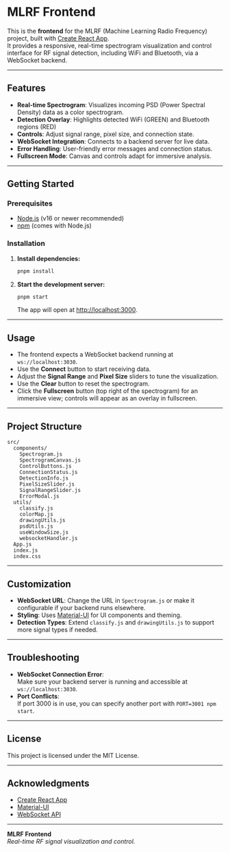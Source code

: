 # MLRF Frontend

This is the **frontend** for the MLRF (Machine Learning Radio Frequency) project, built with [Create React App](https://create-react-app.dev/).  
It provides a responsive, real-time spectrogram visualization and control interface for RF signal detection, including WiFi and Bluetooth, via a WebSocket backend.

---

## Features

- **Real-time Spectrogram**: Visualizes incoming PSD (Power Spectral Density) data as a color spectrogram.
- **Detection Overlay**: Highlights detected WiFi (GREEN) and Bluetooth regions (RED)
- **Controls**: Adjust signal range, pixel size, and connection state.
- **WebSocket Integration**: Connects to a backend server for live data.
- **Error Handling**: User-friendly error messages and connection status.
- **Fullscreen Mode**: Canvas and controls adapt for immersive analysis.

---

## Getting Started

### Prerequisites

- [Node.js](https://nodejs.org/) (v16 or newer recommended)
- [npm](https://www.npmjs.com/) (comes with Node.js)

### Installation

1. **Install dependencies:**
   ```bash
   pnpm install
   ```

2. **Start the development server:**
   ```bash
   pnpm start
   ```

   The app will open at [http://localhost:3000](http://localhost:3000).

---

## Usage

- The frontend expects a WebSocket backend running at `ws://localhost:3030`.
- Use the **Connect** button to start receiving data.
- Adjust the **Signal Range** and **Pixel Size** sliders to tune the visualization.
- Use the **Clear** button to reset the spectrogram.
- Click the **Fullscreen** button (top right of the spectrogram) for an immersive view; controls will appear as an overlay in fullscreen.

---

## Project Structure

```
src/
  components/
    Spectrogram.js
    SpectrogramCanvas.js
    ControlButtons.js
    ConnectionStatus.js
    DetectionInfo.js
    PixelSizeSlider.js
    SignalRangeSlider.js
    ErrorModal.js
  utils/
    classify.js
    colorMap.js
    drawingUtils.js
    psdUtils.js
    useWindowSize.js
    websocketHandler.js
  App.js
  index.js
  index.css
```

---

## Customization

- **WebSocket URL**: Change the URL in `Spectrogram.js` or make it configurable if your backend runs elsewhere.
- **Styling**: Uses [Material-UI](https://mui.com/) for UI components and theming.
- **Detection Types**: Extend `classify.js` and `drawingUtils.js` to support more signal types if needed.

---

## Troubleshooting

- **WebSocket Connection Error**:  
  Make sure your backend server is running and accessible at `ws://localhost:3030`.
- **Port Conflicts**:  
  If port 3000 is in use, you can specify another port with `PORT=3001 npm start`.

---

## License

This project is licensed under the MIT License.

---

## Acknowledgments

- [Create React App](https://create-react-app.dev/)
- [Material-UI](https://mui.com/)
- [WebSocket API](https://developer.mozilla.org/en-US/docs/Web/API/WebSockets_API)

---

**MLRF Frontend**  
_Real-time RF signal visualization and control._
